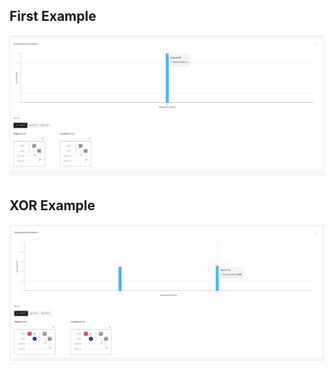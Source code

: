 ## First Example
![first example](./image/first_example.png)

## XOR Example
![xor example](./image/xor_example.png)